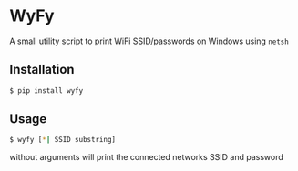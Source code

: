 # WyFy 

A small utility script to print WiFi SSID/passwords on Windows using  `netsh`


## Installation
```bash
$ pip install wyfy
```

## Usage
```bash
$ wyfy [*| SSID substring]
```

without arguments will print the connected networks SSID and password